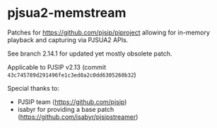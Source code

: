 # pjsua2-memstream
Patches for https://github.com/pjsip/pjproject allowing for in-memory playback and capturing via PJSUA2 APIs.

See branch 2.14.1 for updated yet mostly obsolete patch.

Applicable to PJSIP v2.13 (commit `43c745789d291496fe1c3ed8a2c0dd6305260b32`)

Special thanks to:
- PJSIP team (https://github.com/pjsip)
- isabyr for providing a base patch (https://github.com/isabyr/pjsipstreamer)
